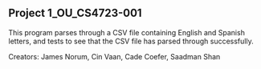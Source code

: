 ## Project 1_OU_CS4723-001
This program parses through a CSV file containing English and Spanish letters, and tests to see that the CSV file has parsed through successfully.

Creators:
James Norum,
Cin Vaan,
Cade Coefer,
Saadman Shan


